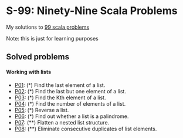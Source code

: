 # S-99: Ninety-Nine Scala Problems

My solutions to [99 scala problems](http://aperiodic.net/phil/scala/s-99)

Note: this is just for learning purposes

## Solved problems

#### Working with lists
- [P01](src/P01.scala): (*) Find the last element of a list. 
- [P02](src/P02.scala): (*) Find the last but one element of a list.
- [P03](src/P03.scala): (*) Find the Kth element of a list.
- [P04](src/P04.scala): (*) Find the number of elements of a list.
- [P05](src/P05.scala): (*) Reverse a list.
- [P06](src/P06.scala): (*) Find out whether a list is a palindrome.
- [P07](src/P07.scala): (**) Flatten a nested list structure.
- [P08](src/P08.scala): (**) Eliminate consecutive duplicates of list elements.